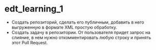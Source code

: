 # edt_learning_1
- Создать репозиторий, сделать его публичным, добавить в него выгруженную в формате XML простую обработку. 
- Создать задачу в репозитории. От пользователя придет запрос на слияние, в нем нужно откомментировать любую строку и принять этот Pull Request. 
